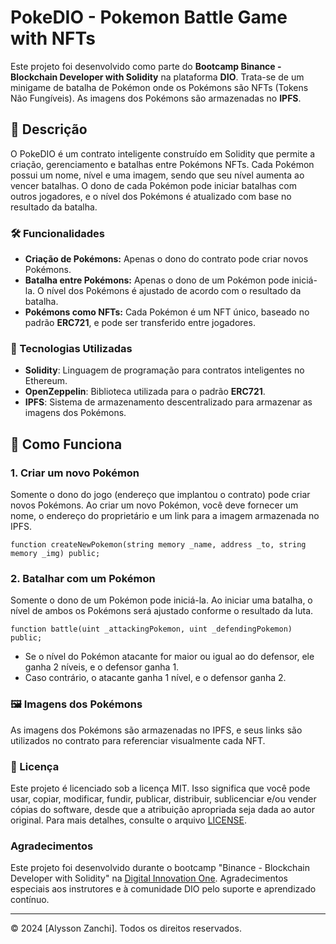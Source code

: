 # PokeDIO - Pokemon Battle Game with NFTs

Este projeto foi desenvolvido como parte do **Bootcamp Binance - Blockchain Developer with Solidity** na plataforma **DIO**. Trata-se de um minigame de batalha de Pokémon onde os Pokémons são NFTs (Tokens Não Fungíveis). As imagens dos Pokémons são armazenadas no **IPFS**.

## 📜 Descrição
O PokeDIO é um contrato inteligente construído em Solidity que permite a criação, gerenciamento e batalhas entre Pokémons NFTs. Cada Pokémon possui um nome, nível e uma imagem, sendo que seu nível aumenta ao vencer batalhas. O dono de cada Pokémon pode iniciar batalhas com outros jogadores, e o nível dos Pokémons é atualizado com base no resultado da batalha.

### 🛠️ Funcionalidades
- **Criação de Pokémons:** Apenas o dono do contrato pode criar novos Pokémons.
- **Batalha entre Pokémons:** Apenas o dono de um Pokémon pode iniciá-la. O nível dos Pokémons é ajustado de acordo com o resultado da batalha.
- **Pokémons como NFTs:** Cada Pokémon é um NFT único, baseado no padrão **ERC721**, e pode ser transferido entre jogadores.

### 🔗 Tecnologias Utilizadas
- **Solidity**: Linguagem de programação para contratos inteligentes no Ethereum.
- **OpenZeppelin**: Biblioteca utilizada para o padrão **ERC721**.
- **IPFS**: Sistema de armazenamento descentralizado para armazenar as imagens dos Pokémons.

## 🚀 Como Funciona

### 1. Criar um novo Pokémon
Somente o dono do jogo (endereço que implantou o contrato) pode criar novos Pokémons. Ao criar um novo Pokémon, você deve fornecer um nome, o endereço do proprietário e um link para a imagem armazenada no IPFS.

```solidity
function createNewPokemon(string memory _name, address _to, string memory _img) public;
```

### 2. Batalhar com um Pokémon
Somente o dono de um Pokémon pode iniciá-la. Ao iniciar uma batalha, o nível de ambos os Pokémons será ajustado conforme o resultado da luta.

```solidity
function battle(uint _attackingPokemon, uint _defendingPokemon) public;
```

- Se o nível do Pokémon atacante for maior ou igual ao do defensor, ele ganha 2 níveis, e o defensor ganha 1.
- Caso contrário, o atacante ganha 1 nível, e o defensor ganha 2.

### 🖼️ Imagens dos Pokémons
As imagens dos Pokémons são armazenadas no IPFS, e seus links são utilizados no contrato para referenciar visualmente cada NFT.

### 📄 Licença
Este projeto é licenciado sob a licença MIT. Isso significa que você pode usar, copiar, modificar, fundir, publicar, distribuir, sublicenciar e/ou vender cópias do software, desde que a atribuição apropriada seja dada ao autor original. Para mais detalhes, consulte o arquivo [LICENSE](LICENSE).

### Agradecimentos

Este projeto foi desenvolvido durante o bootcamp "Binance - Blockchain Developer with Solidity" na [Digital Innovation One](https://web.dio.me/). Agradecimentos especiais aos instrutores e à comunidade DIO pelo suporte e aprendizado contínuo.

---

© 2024 [Alysson Zanchi]. Todos os direitos reservados.